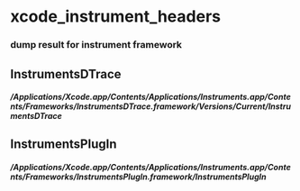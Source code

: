 # xcode_instrument_headers
### dump result for instrument framework
## InstrumentsDTrace
##### /Applications/Xcode.app/Contents/Applications/Instruments.app/Contents/Frameworks/InstrumentsDTrace.framework/Versions/Current/InstrumentsDTrace
## InstrumentsPlugIn
##### /Applications/Xcode.app/Contents/Applications/Instruments.app/Contents/Frameworks/InstrumentsPlugIn.framework/InstrumentsPlugIn
